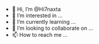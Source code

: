 - 👋 Hi, I’m @Hi7naxta
- 👀 I’m interested in ...
- 🌱 I’m currently learning ...
- 💞️ I’m looking to collaborate on ...
- 📫 How to reach me ...

<!---
Hi7naxta/Hi7naxta is a ✨ special ✨ repository because its `README.md` (this file) appears on your GitHub profile.
You can click the Preview link to take a look at your changes.
--->
